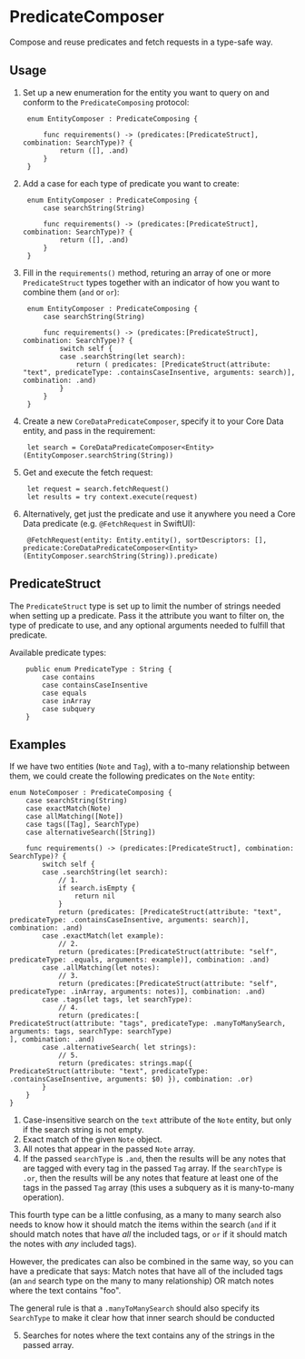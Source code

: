 # PredicateComposer

Compose and reuse predicates and fetch requests in a type-safe way.

## Usage

1. Set up a new enumeration for the entity you want to query on and conform to the `PredicateComposing` protocol:

		enum EntityComposer : PredicateComposing {

			func requirements() -> (predicates:[PredicateStruct], combination: SearchType)? {
				return ([], .and)
			}
		}
		
2. Add a case for each type of predicate you want to create:

		enum EntityComposer : PredicateComposing {
			case searchString(String)

			func requirements() -> (predicates:[PredicateStruct], combination: SearchType)? {
				return ([], .and)
			}
		}
		
3. Fill in the `requirements()` method, returing an array of one or more `PredicateStruct` types together with an indicator of how you want to combine them (`and` or `or`):

		enum EntityComposer : PredicateComposing {
			case searchString(String)

			func requirements() -> (predicates:[PredicateStruct], combination: SearchType)? {
				switch self {
				case .searchString(let search):
					return ( predicates: [PredicateStruct(attribute: "text", predicateType: .containsCaseInsentive, arguments: search)], combination: .and)
				}
			}
		}

4. Create a new `CoreDataPredicateComposer`, specify it to your Core Data entity, and pass in the requirement: 

		let search = CoreDataPredicateComposer<Entity>(EntityComposer.searchString(String))
		
5. Get and execute the fetch request:

		let request = search.fetchRequest()
		let results = try context.execute(request)
		
6. Alternatively, get just the predicate and use it anywhere you need a Core Data predicate (e.g. `@FetchRequest` in SwiftUI):

		@FetchRequest(entity: Entity.entity(), sortDescriptors: [], predicate:CoreDataPredicateComposer<Entity>(EntityComposer.searchString(String)).predicate)


## PredicateStruct

The `PredicateStruct` type is set up to limit the number of strings needed when setting up a predicate. Pass it the attribute you want to filter on, the type of predicate to use, and any optional arguments needed to fulfill that predicate.

Available predicate types:

		public enum PredicateType : String {
			case contains
			case containsCaseInsentive
			case equals
			case inArray
			case subquery
		}

## Examples

If we have two entities (`Note` and `Tag`), with a to-many relationship between them, we could create the following predicates on the `Note` entity:  


	enum NoteComposer : PredicateComposing {
		case searchString(String)
		case exactMatch(Note)
		case allMatching([Note])
		case tags([Tag], SearchType)
		case alternativeSearch([String])

		func requirements() -> (predicates:[PredicateStruct], combination: SearchType)? {
			switch self {
			case .searchString(let search):
				// 1.
				if search.isEmpty {
					return nil
				}
				return (predicates: [PredicateStruct(attribute: "text", predicateType: .containsCaseInsentive, arguments: search)], combination: .and)
			case .exactMatch(let example):
				// 2.
				return (predicates:[PredicateStruct(attribute: "self", predicateType: .equals, arguments: example)], combination: .and)
			case .allMatching(let notes):
				// 3.
				return (predicates:[PredicateStruct(attribute: "self", predicateType: .inArray, arguments: notes)], combination: .and)
			case .tags(let tags, let searchType):
				// 4.
				return (predicates:[
	PredicateStruct(attribute: "tags", predicateType: .manyToManySearch, arguments: tags, searchType: searchType)
	], combination: .and)
			case .alternativeSearch( let strings):
				// 5.
				return (predicates: strings.map({ PredicateStruct(attribute: "text", predicateType: .containsCaseInsentive, arguments: $0) }), combination: .or)
			}
		}
	}

1. Case-insensitive search on the `text` attribute of the `Note` entity, but only if the search string is not empty.
2. Exact match of the given `Note` object.
3. All notes that appear in the passed `Note` array.
4. If the passed `searchType` is `.and`, then the results will be any notes that are tagged with every tag in the passed `Tag` array. If the `searchType` is `.or`, then the results will be any notes that feature at least one of the tags in the passed `Tag` array (this uses a subquery as it is many-to-many operation).

This fourth type can be a little confusing, as a many to many search also needs to know how it should match the items within the search (`and` if it should match notes that have *all* the included tags, or `or` if it should match the notes with *any* included tags). 

However, the predicates can also be combined in the same way, so you can have a predicate that says: Match notes that have all of the included tags (an `and` search type on the many to many relationship) OR match notes where the text contains "foo".

The general rule is that a `.manyToManySearch` should also specify its `SearchType` to make it clear how that inner search should be conducted 

5. Searches for notes where the text contains any of the strings in the passed array.
